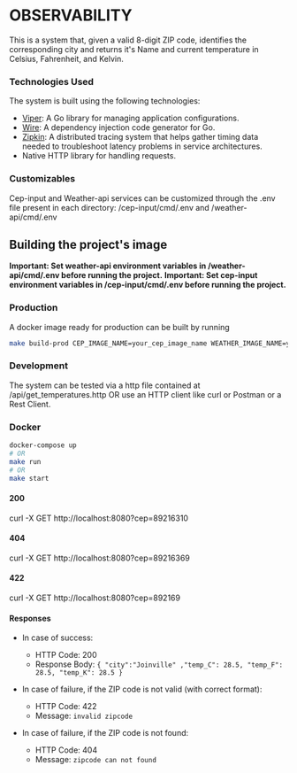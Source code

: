 # OBSERVABILITY

This is a system that, given a valid 8-digit ZIP code,
identifies the corresponding city and returns it's Name and current temperature in Celsius, Fahrenheit, and Kelvin.

### Technologies Used

The system is built using the following technologies:

- [Viper](https://github.com/spf13/viper): A Go library for managing application configurations.
- [Wire](https://github.com/google/wire): A dependency injection code generator for Go.
- [Zipkin](https://zipkin.io/): A distributed tracing system that helps gather timing data needed to troubleshoot latency problems in service architectures.
- Native HTTP library for handling requests.

### Customizables

Cep-input and Weather-api services can be customized through the .env file present in each directory:
/cep-input/cmd/.env and /weather-api/cmd/.env

## Building the project's image

**Important: Set weather-api environment variables in /weather-api/cmd/.env before running the project.**
**Important: Set cep-input environment variables in /cep-input/cmd/.env before running the project.**

### Production

A docker image ready for production can be built by running

```bash
make build-prod CEP_IMAGE_NAME=your_cep_image_name WEATHER_IMAGE_NAME=your_weather_image # if empty. observability-cep-input-image:latest and observability-weather-api-image:latest will be the default values
```

### Development

The system can be tested via a http file contained at /api/get_temperatures.http
OR use an HTTP client like curl or Postman or a Rest Client.

### Docker

```bash
docker-compose up
# OR
make run
# OR
make start
```

#### 200

curl -X GET http://localhost:8080?cep=89216310

#### 404

curl -X GET http://localhost:8080?cep=89216369

#### 422

curl -X GET http://localhost:8080?cep=892169

#### Responses

- In case of success:

  - HTTP Code: 200
  - Response Body: `{ "city":"Joinville" ,"temp_C": 28.5, "temp_F": 28.5, "temp_K": 28.5 }`

- In case of failure, if the ZIP code is not valid (with correct format):

  - HTTP Code: 422
  - Message: `invalid zipcode`

- In case of failure, if the ZIP code is not found:
  - HTTP Code: 404
  - Message: `zipcode can not found`
